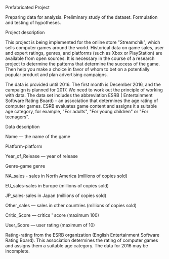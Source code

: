 Prefabricated Project

Preparing data for analysis. Preliminary study of the dataset. Formulation and testing of hypotheses.

Project description

This project is being implemented for the online store "Streamchik", which sells computer games around the world. Historical data on game sales, user and expert ratings, genres, and platforms (such as Xbox or PlayStation) are available from open sources. It is necessary in the course of a research project to determine the patterns that determine the success of the game. Then help you make a choice in favor of whom to bet on a potentially popular product and plan advertising campaigns.

The data is provided until 2016. The first month is December 2016, and the campaign is planned for 2017. We need to work out the principle of working with data.
The data set includes the abbreviation ESRB ( Entertainment Software Rating Board) - an association that determines the age rating of computer games. ESRB evaluates game content and assigns it a suitable age category, for example, "For adults", "For young children" or "For teenagers".


Data description


Name — the name of the game

Platform-platform

Year_of_Release — year of release

Genre-game genre

NA_sales - sales in North America (millions of copies sold)

EU_sales-sales in Europe (millions of copies sold)

JP_sales-sales in Japan (millions of copies sold)

Other_sales — sales in other countries (millions of copies sold)

Critic_Score — critics ' score (maximum 100)

User_Score — user rating (maximum of 10)

Rating-rating from the ESRB organization (English Entertainment Software Rating Board). This association determines the rating of computer games and assigns them a suitable age category.
The data for 2016 may be incomplete.
